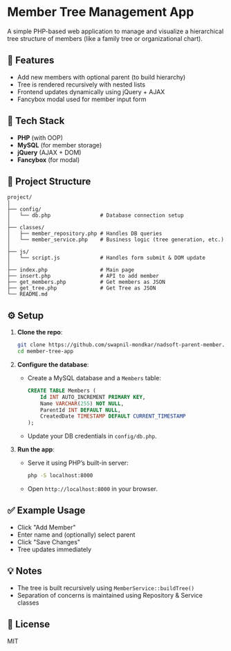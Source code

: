 # Member Tree Management App

A simple PHP-based web application to manage and visualize a hierarchical tree structure of members (like a family tree or organizational chart).

## 🚀 Features

- Add new members with optional parent (to build hierarchy)
- Tree is rendered recursively with nested lists
- Frontend updates dynamically using jQuery + AJAX
- Fancybox modal used for member input form

## 🧱 Tech Stack

- **PHP** (with OOP)
- **MySQL** (for member storage)
- **jQuery** (AJAX + DOM)
- **Fancybox** (for modal)

## 📁 Project Structure

```
project/
│
├── config/
│   └── db.php                # Database connection setup
│
├── classes/
│   ├── member_repository.php # Handles DB queries
│   └── member_service.php    # Business logic (tree generation, etc.)
│
├── js/
│   └── script.js             # Handles form submit & DOM update
│
├── index.php                 # Main page
├── insert.php                # API to add member
├── get_members.php           # Get members as JSON
├── get_tree.php              # Get Tree as JSON
└── README.md
```

## ⚙️ Setup

1. **Clone the repo**:
   ```bash
   git clone https://github.com/swapnil-mondkar/nadsoft-parent-member.git
   cd member-tree-app
   ```

2. **Configure the database**:
   - Create a MySQL database and a `Members` table:
     ```sql
     CREATE TABLE Members (
         Id INT AUTO_INCREMENT PRIMARY KEY,
         Name VARCHAR(255) NOT NULL,
         ParentId INT DEFAULT NULL,
         CreatedDate TIMESTAMP DEFAULT CURRENT_TIMESTAMP
     );
     ```
   - Update your DB credentials in `config/db.php`.

3. **Run the app**:
   - Serve it using PHP’s built-in server:
     ```bash
     php -S localhost:8000
     ```
   - Open `http://localhost:8000` in your browser.

## ✅ Example Usage

- Click "Add Member"
- Enter name and (optionally) select parent
- Click "Save Changes"
- Tree updates immediately

## 💡 Notes

- The tree is built recursively using `MemberService::buildTree()`
- Separation of concerns is maintained using Repository & Service classes

## 📄 License

MIT
